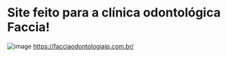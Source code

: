 # Site feito para a clínica odontológica Faccia!
![image](https://user-images.githubusercontent.com/115193826/223821431-468dffb2-5404-4356-a3fd-509e97de5d0d.png)
https://facciaodontologiajp.com.br/
